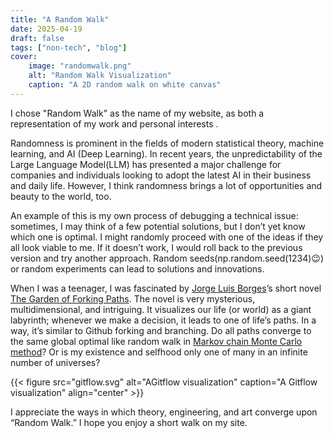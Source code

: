 ```yaml
---
title: "A Random Walk"
date: 2025-04-19 
draft: false 
tags: ["non-tech", "blog"]
cover:
    image: "randomwalk.png"
    alt: "Random Walk Visualization"
    caption: "A 2D random walk on white canvas"
---
```


I chose "Random Walk" as the name of my website, as both a representation of my work and personal interests .

Randomness is prominent in the fields of modern statistical theory, machine learning, and AI (Deep Learning). In recent years, the unpredictability of the Large Language Model(LLM) has presented a  major challenge for companies and individuals looking to adopt the latest AI in their business and daily life. However, I think randomness brings a lot of opportunities and beauty to the world, too.  

An example of this is my own process of debugging a technical issue: sometimes, I may think of a few potential solutions, but I don’t yet know which one is optimal. I might randomly proceed with one of the ideas if they all look viable to me. If it doesn’t work, I would roll back to the previous version and try another approach. Random seeds(np.random.seed(1234)😉) or random experiments can lead to solutions and innovations.

When I was a teenager, I was fascinated by [Jorge Luis Borges](https://en.wikipedia.org/wiki/Jorge_Luis_Borges)’s short novel [The Garden of Forking Paths](https://mycours.es/gamedesign2012/files/2012/08/The-Garden-of-Forking-Paths-Jorge-Luis-Borges-1941.pdf). The novel is very mysterious, multidimensional, and intriguing. It visualizes our life (or world) as a giant labyrinth; whenever we make a decision, it leads to one of life’s paths. In a way, it’s similar to Github forking and branching. Do all paths converge to the same global optimal like random walk in [Markov chain Monte Carlo method](https://people.duke.edu/~ccc14/sta-663/mcmc.html)? Or is my existence and selfhood only one of many  in an infinite number of universes?  

{{< figure src="gitflow.svg" alt="AGitflow visualization" caption="A Gitflow visualization" align="center" >}}

I appreciate the ways in which theory, engineering, and art converge upon “Random Walk.” I hope you enjoy a short walk on my site.
